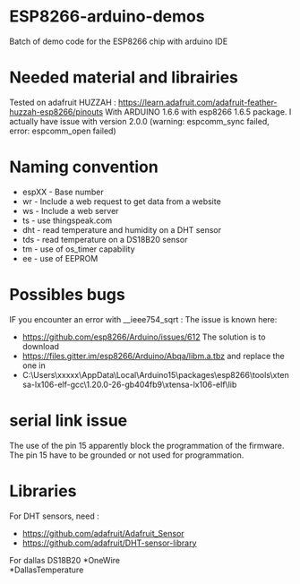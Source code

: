 # ESP8266-arduino-demos
Batch of demo code for the ESP8266 chip with arduino IDE

# Needed material and librairies
Tested on adafruit HUZZAH : https://learn.adafruit.com/adafruit-feather-huzzah-esp8266/pinouts
With ARDUINO 1.6.6 with esp8266 1.6.5 package. 
I actually have issue with version 2.0.0 (warning: espcomm_sync failed, error: espcomm_open failed)

# Naming convention
 *  espXX - Base number
 *  wr    - Include a web request to get data from a website
 *  ws    - Include a web server
 *  ts    - use thingspeak.com
 *  dht   - read temperature and humidity on a DHT sensor
 *  tds   - read temperature on a DS18B20 sensor
 *  tm    - use of os_timer capability
 *  ee    - use of EEPROM
 

# Possibles bugs
IF you encounter an error with __ieee754_sqrt :
The issue is known here:
 *  https://github.com/esp8266/Arduino/issues/612
The solution is to download 
 *  https://files.gitter.im/esp8266/Arduino/Abqa/libm.a.tbz
and replace the one in
 *  C:\Users\xxxxx\AppData\Local\Arduino15\packages\esp8266\tools\xtensa-lx106-elf-gcc\1.20.0-26-gb404fb9\xtensa-lx106-elf\lib
 
# serial link issue
The use of the pin 15 apparently block the programmation of the firmware.
The pin 15 have to be grounded or not used for programmation.

# Libraries
For DHT sensors, need : 
* https://github.com/adafruit/Adafruit_Sensor
* https://github.com/adafruit/DHT-sensor-library

For dallas DS18B20
*OneWire	
*DallasTemperature	

